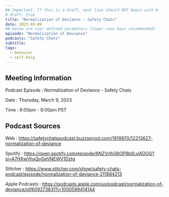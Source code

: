 ```yaml
---
## Important: If this is a draft, next line should NOT begin with #
# draft: true
title: "Normalization of Deviance - Safety Chats"
date: 2023-03-09
## below are user-defined parameters (lower case keys recommended)
episode: "Normalization of Deviance"
podcasts: "Safety Chats"
subtitle:
tags:
  - behavior
  - self-help
---
```


## Meeting Information

Podcast Episode
:   Normalization of Deviance - Safety Chats

Date
:   Thursday, March 9, 2023

Time
:   6:00pm - 8:00pm PST

## Podcast Sources

Web
:   https://safetychatspodcast.buzzsprout.com/1919970/12213627-normalization-of-deviance

Spotify
:   https://open.spotify.com/episode/6NZVrlhG6OP8blILviADOG?si=A7HXwVhxQvGeVNEWV1Dztg

Stitcher
:   https://www.stitcher.com/show/safety-chats-podcast/episode/normalization-of-deviance-211884213

Apple Podcasts
:   https://podcasts.apple.com/us/podcast/normalization-of-deviance/id1609273831?i=1000599414144

